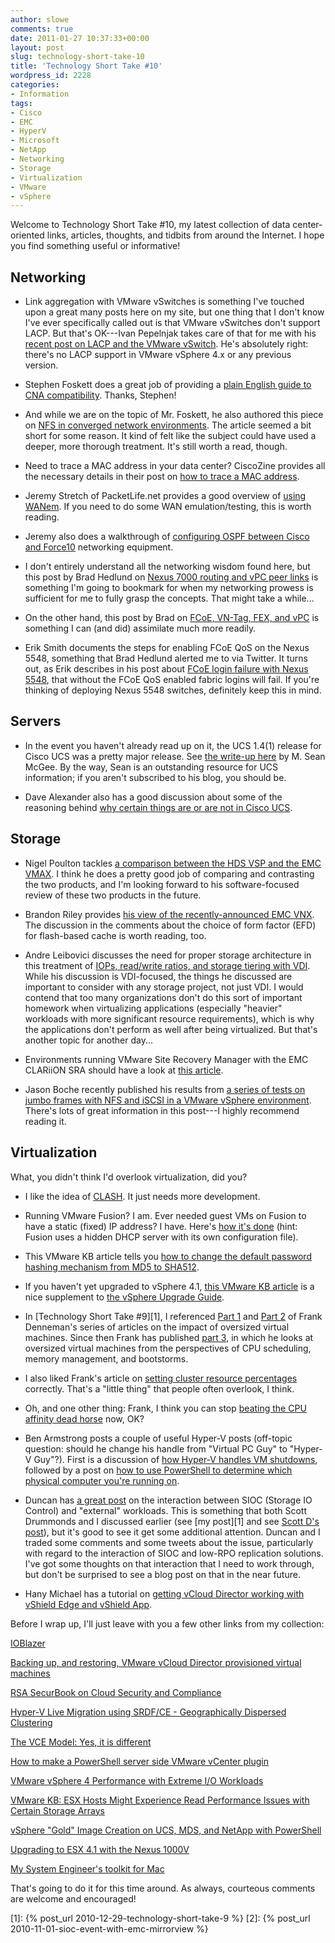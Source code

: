 ```yaml
---
author: slowe
comments: true
date: 2011-01-27 10:37:33+00:00
layout: post
slug: technology-short-take-10
title: 'Technology Short Take #10'
wordpress_id: 2228
categories:
- Information
tags:
- Cisco
- EMC
- HyperV
- Microsoft
- NetApp
- Networking
- Storage
- Virtualization
- VMware
- vSphere
---
```


Welcome to Technology Short Take #10, my latest collection of data center-oriented links, articles, thoughts, and tidbits from around the Internet. I hope you find something useful or informative!

## Networking

* Link aggregation with VMware vSwitches is something I've touched upon a great many posts here on my site, but one thing that I don't know I've ever specifically called out is that VMware vSwitches don't support LACP. But that's OK---Ivan Pepelnjak takes care of that for me with his [recent post on LACP and the VMware vSwitch](http://blog.ioshints.info/2011/01/vmware-vswitch-does-not-support-lacp.html). He's absolutely right: there's no LACP support in VMware vSphere 4.x or any previous version.

* Stephen Foskett does a great job of providing a [plain English guide to CNA compatibility](http://blog.fosketts.net/2011/01/24/vmware-esx-fcoe-cna-compatibility-plain-english/). Thanks, Stephen!

* And while we are on the topic of Mr. Foskett, he also authored this piece on [NFS in converged network environments](http://www.networkcomputing.com/next-gen-network/is-nfs-a-viable-protocol-for-converged-networking.php). The article seemed a bit short for some reason. It kind of felt like the subject could have used a deeper, more thorough treatment. It's still worth a read, though.

* Need to trace a MAC address in your data center? CiscoZine provides all the necessary details in their post on [how to trace a MAC address](http://www.ciscozine.com/2011/01/12/how-to-trace-mac-address/).

* Jeremy Stretch of PacketLife.net provides a good overview of [using WANem](http://packetlife.net/blog/2011/jan/12/emulating-wans-wanem/). If you need to do some WAN emulation/testing, this is worth reading.

* Jeremy also does a walkthrough of [configuring OSPF between Cisco and Force10](http://packetlife.net/blog/2010/nov/8/configuring-ospfv2-between-cisco-and-force10/) networking equipment.

* I don't entirely understand all the networking wisdom found here, but this post by Brad Hedlund on [Nexus 7000 routing and vPC peer links](http://bradhedlund.com/2010/12/16/routing-over-nexus-7000-vpc-peer-link-yes-and-no/) is something I'm going to bookmark for when my networking prowess is sufficient for me to fully grasp the concepts. That might take a while...

* On the other hand, this post by Brad on [FCoE, VN-Tag, FEX, and vPC](http://bradhedlund.com/2010/12/09/great-questions-on-fcoe-vntag-fex-vpc/) is something I can (and did) assimilate much more readily.

* Erik Smith documents the steps for enabling FCoE QoS on the Nexus 5548, something that Brad Hedlund alerted me to via Twitter. It turns out, as Erik describes in his post about [FCoE login failure with Nexus 5548](http://brasstacksblog.typepad.com/brass-tacks/2011/01/fcoe-login-failure-when-connecting-to-nexus-5548.html), that without the FCoE QoS enabled fabric logins will fail. If you're thinking of deploying Nexus 5548 switches, definitely keep this in mind.

## Servers

* In the event you haven't already read up on it, the UCS 1.4(1) release for Cisco UCS was a pretty major release. See [the write-up here](http://www.mseanmcgee.com/2010/12/ciscos-stocking-stuffer-for-ucs-customers-firmware-release-1-41/) by M. Sean McGee. By the way, Sean is an outstanding resource for UCS information; if you aren't subscribed to his blog, you should be.

* Dave Alexander also has a good discussion about some of the reasoning behind [why certain things are or are not in Cisco UCS](http://www.unifiedcomputingblog.com/?p=178).

## Storage

* Nigel Poulton tackles [a comparison between the HDS VSP and the EMC VMAX](http://blog.nigelpoulton.com/vmax-vs-vsp/). I think he does a pretty good job of comparing and contrasting the two products, and I'm looking forward to his software-focused review of these two products in the future.

* Brandon Riley provides [his view of the recently-announced EMC VNX](http://www.virtualinsanity.com/index.php/2011/01/21/my-take-on-emc-vnx/). The discussion in the comments about the choice of form factor (EFD) for flash-based cache is worth reading, too.

* Andre Leibovici discusses the need for proper storage architecture in this treatment of [IOPs, read/write ratios, and storage tiering with VDI](http://myvirtualcloud.net/?p=1421). While his discussion is VDI-focused, the things he discussed are important to consider with any storage project, not just VDI. I would contend that too many organizations don't do this sort of important homework when virtualizing applications (especially "heavier" workloads with more significant resource requirements), which is why the applications don't perform as well after being virtualized. But that's another topic for another day...

* Environments running VMware Site Recovery Manager with the EMC CLARiiON SRA should have a look at [this article](http://goingvirtual.wordpress.com/2011/01/07/vmware-srm-with-clariion-sra-gotcha/).

* Jason Boche recently published his results from [a series of tests on jumbo frames with NFS and iSCSI in a VMware vSphere environment](http://www.boche.net/blog/index.php/2011/01/24/jumbo-frames-comparison-testing-with-ip-storage-and-vmotion/). There's lots of great information in this post---I highly recommend reading it.

## Virtualization

What, you didn't think I'd overlook virtualization, did you?

* I like the idea of [CLASH](http://blog.mccrory.me/2011/01/11/clash-cloud-admin-shell/). It just needs more development.

* Running VMware Fusion? I am. Ever needed guest VMs on Fusion to have a static (fixed) IP address? I have. Here's [how it's done](http://www.stereoplex.com/blog/vmware-fusion-guests-with-a-static-ip) (hint: Fusion uses a hidden DHCP server with its own configuration file).

* This VMware KB article tells you [how to change the default password hashing mechanism from MD5 to SHA512](http://kb.vmware.com/kb/1032666).

* If you haven't yet upgraded to vSphere 4.1, [this VMware KB article](http://kb.vmware.com/kb/1022104) is a nice supplement to [the vSphere Upgrade Guide](http://www.vmware.com/pdf/vsphere4/r41/vsp_41_upgrade_guide.pdf).

* In [Technology Short Take #9][1], I referenced [Part 1](http://frankdenneman.nl/2010/12/impact-of-oversized-virtual-machines-part-1/) and [Part 2](http://frankdenneman.nl/2010/12/impact-of-oversized-virtual-machines-part-2/) of Frank Denneman's series of articles on the impact of oversized virtual machines. Since then Frank has published [part 3](http://frankdenneman.nl/2011/01/impact-of-oversized-virtual-machines-part-3/), in which he looks at oversized virtual machines from the perspectives of CPU scheduling, memory management, and bootstorms.

* I also liked Frank's article on [setting cluster resource percentages](http://frankdenneman.nl/2011/01/setting-correct-percentage-of-cluster-resources-reserved/) correctly. That's a "little thing" that people often overlook, I think.

* Oh, and one other thing: Frank, I think you can stop [beating the CPU affinity dead horse](http://frankdenneman.nl/2011/01/beating-a-dead-horse-using-cpu-affinity/) now, OK?

* Ben Armstrong posts a couple of useful Hyper-V posts (off-topic question: should he change his handle from "Virtual PC Guy" to "Hyper-V Guy"?). First is a discussion of [how Hyper-V handles VM shutdowns](http://blogs.msdn.com/b/virtual_pc_guy/archive/2011/01/11/shutting-down-a-virtual-machine.aspx), followed by a post on [how to use PowerShell to determine which physical computer you're running on](http://blogs.msdn.com/b/virtual_pc_guy/archive/2011/01/07/what-physical-computer-am-i-on.aspx).

* Duncan has [a great post](http://www.yellow-bricks.com/2011/01/20/enable-storage-io-control-on-all-datastores/) on the interaction between SIOC (Storage IO Control) and "external" workloads. This is something that both Scott Drummonds and I discussed earlier (see [my post][1] and see [Scott D's post](http://vpivot.com/2010/11/03/sioc-event-ignore-or-panic/)), but it's good to see it get some additional attention. Duncan and I traded some comments and some tweets about the issue, particularly with regard to the interaction of SIOC and low-RPO replication solutions. I've got some thoughts on that interaction that I need to work through, but don't be surprised to see a blog post on that in the near future.

* Hany Michael has a tutorial on [getting vCloud Director working with vShield Edge and vShield App](http://www.hypervizor.com/2011/01/integrating-vmware-vcloud-director-with-vshield-edge-and-vshield-app/).

Before I wrap up, I'll just leave with you a few other links from my collection:

[IOBlazer](http://labs.vmware.com/flings/ioblazer)  

[Backing up, and restoring, VMware vCloud Director provisioned virtual machines](http://blogs.vmware.com/uptime/2010/09/backing-up-and-restoring-vmware-cloud-director-provisioned-virtual-machines.html)  

[RSA SecurBook on Cloud Security and Compliance](http://rsa.com/node.aspx?id=3382)  

[Hyper-V Live Migration using SRDF/CE - Geographically Dispersed Clustering](http://msmvps.com/blogs/jtoner/archive/2010/01/05/hyper-v-live-migration-using-srdf-ce.aspx)  

[The VCE Model: Yes, it is different](http://nickapedia.com/2011/01/22/the-vce-model-yes-it-is-different/)  

[How to make a PowerShell server side VMware vCenter plugin](https://community.emc.com/message/522461#522461)  

[VMware vSphere 4 Performance with Extreme I/O Workloads](http://www.vmware.com/resources/techresources/10054)  

[VMware KB: ESX Hosts Might Experience Read Performance Issues with Certain Storage Arrays](http://kb.vmware.com/kb/1002598)  

[vSphere "Gold" Image Creation on UCS, MDS, and NetApp with PowerShell](http://www.theselights.com/2010/12/vsphere-gold-image-creation-on-ucs-mds.html)  

[Upgrading to ESX 4.1 with the Nexus 1000V](https://www.myciscocommunity.com/docs/DOC-17797)  

[My System Engineer's toolkit for Mac](http://teneo.wordpress.com/2010/12/30/my-system-engineers-toolkit-for-mac/)

That's going to do it for this time around. As always, courteous comments are welcome and encouraged!

[1]: {% post_url 2010-12-29-technology-short-take-9 %}
[2]: {% post_url 2010-11-01-sioc-event-with-emc-mirrorview %}
